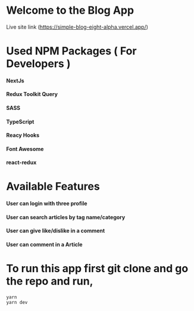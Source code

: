 # Welcome to the Blog App

Live site link (https://simple-blog-eight-alpha.vercel.app/)

# Used NPM Packages ( For Developers )

#### NextJs

#### Redux Toolkit Query

#### SASS

#### TypeScript

#### Reacy Hooks

#### Font Awesome

#### react-redux

# Available Features

#### User can login with three profile

#### User can search articles by tag name/category

#### User can give like/dislike in a comment

#### User can comment in a Article

# To run this app first git clone and go the repo and run,

```
yarn
yarn dev
```
